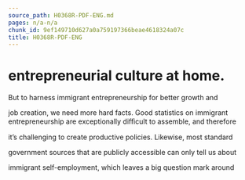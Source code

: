 ```yaml
---
source_path: H0368R-PDF-ENG.md
pages: n/a-n/a
chunk_id: 9ef149710d627a0a759197366beae4618324a07c
title: H0368R-PDF-ENG
---
```

# entrepreneurial culture at home.

But to harness immigrant entrepreneurship for better growth and

job creation, we need more hard facts. Good statistics on immigrant entrepreneurship are exceptionally diﬃcult to assemble, and therefore

it’s challenging to create productive policies. Likewise, most standard

government sources that are publicly accessible can only tell us about

immigrant self-employment, which leaves a big question mark around

